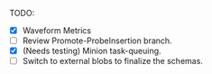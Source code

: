 TODO:
- [X] Waveform Metrics
- [ ] Review Promote-ProbeInsertion branch.
- [X] (Needs testing) Minion task-queuing.
- [ ] Switch to external blobs to finalize the schemas.
